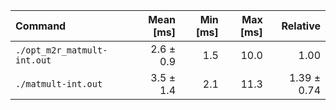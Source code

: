 | Command | Mean [ms] | Min [ms] | Max [ms] | Relative |
|:---|---:|---:|---:|---:|
| `./opt_m2r_matmult-int.out` | 2.6 ± 0.9 | 1.5 | 10.0 | 1.00 |
| `./matmult-int.out` | 3.5 ± 1.4 | 2.1 | 11.3 | 1.39 ± 0.74 |
